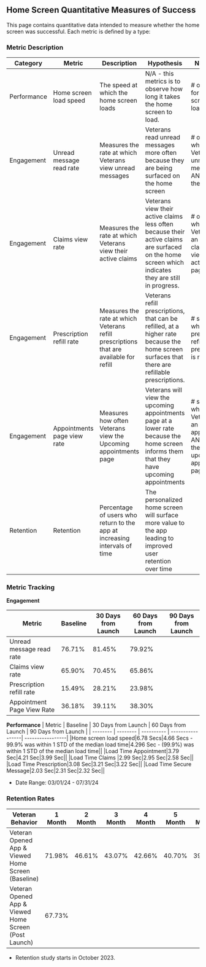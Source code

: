 ## Home Screen Quantitative Measures of Success
This page contains quantitative data intended to measure whether the home screen was successful. Each metric is defined by a type:

### Metric Description

|Category | Metric | Description | Hypothesis | Numerator | Denominator 
| -------- | ---------- | ---------- | ---------- | -------| -------|
|Performance | Home screen load speed | The speed at which the home screen loads | N/A - this metrics is to observe how long it takes the home screen to load.|# of seconds for the home screen to load|N/A|
|Engagement|Unread message read rate|Measures the rate at which Veterans view unread messages|Veterans read unread messages more often because they are being surfaced on the home screen|# of sessions where Veteran has unread messages AND views them|# of sessions where Veteran has unread messages|
|Engagement|Claims view rate|Measures the rate at which Veterans view their active claims|Veterans view their active claims less often because their active claims are surfaced on the home screen which indicates they are still in progress.|# of sessions where the Veteran has an active claim AND views the active claims page|# of sessions where the Veteran has an active claim|
|Engagement|Prescription refill rate|Measures the rate at which Veterans refill prescriptions that are available for refill|Veterans refill prescriptions, that can be refilled, at a higher rate because the home screen surfaces that there are refillable prescriptions.|# sessions where prescriptions refilled AND prescription is refilled |# of sessions where a prescription can be refilled |
|Engagement|Appointments page view rate|Measures how often Veterans view the Upcoming appointments page|Veterans will view the upcoming appointments page at a lower rate because the home screen informs them that they have upcoming appointments|# sessions where the Veteran has an upcoming appointment AND views the upcoming appointments page|# of sessions where the Veteran has an upcoming appointment|
|Retention|Retention |Percentage of users who return to the app at increasing intervals of time |The personalized home screen will surface more value to the app leading to improved user retention over time|||

### Metric Tracking
**Engagement** 

| Metric | Baseline | 30 Days from Launch | 60 Days from Launch | 90 Days from Launch |
| -------- | -------- | ---------- | -----------------| -----------------| 
|Unread message read rate|76.71%|81.45%| 79.92% ||
|Claims view rate|65.90%|70.45%|65.86%||
|Prescription refill rate|15.49%|28.21%|23.98%||
|Appointment Page View Rate|36.18%|39.11%|38.30%|

**Performance** 
| Metric | Baseline | 30 Days from Launch | 60 Days from Launch | 90 Days from Launch |
| -------- | -------- | ---------- | -----------------| -----------------| 
|Home screen load speed|6.78 Secs|4.66 Secs - 99.9% was within 1 STD of the median load time|4.296 Sec - (99.9%) was within 1 STD of the median load time||
|Load Time Appointment|3.79 Sec|4.21 Sec|3.99 Sec||
|Load Time Claims |2.99 Sec|2.95 Sec|2.58 Sec||
|Load Time Prescription|3.08 Sec|3.21 Sec|3.22 Sec||
|Load Time Secure Message|2.03 Sec|2.31 Sec|2.32 Sec||



* Date Range: 03/01/24 - 07/31/24

### Retention Rates 

| Veteran Behavior | 1 Month | 2 Month | 3 Month | 4 Month| 5 Month | 6 Month |
| -------- | -------- | ---------- | ----------------- | -----------------| ----------- | --------- |
| Veteran Opened App & Viewed Home Screen (Baseline) | 71.98% | 46.61% | 43.07% | 42.66% | 40.70% | 39.09% ||||
| Veteran Opened App & Viewed Home Screen (Post Launch) | 67.73% | |  |  |  |  ||||





* Retention study starts in October 2023. 
